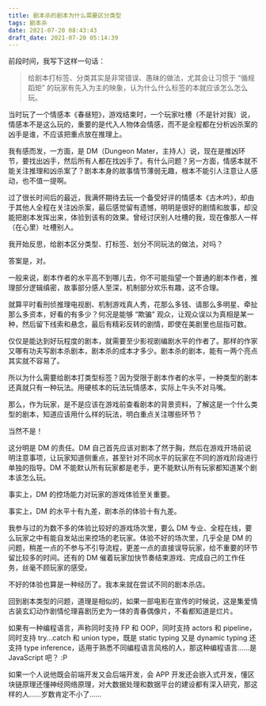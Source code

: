 ```yaml
---
title: 剧本杀的剧本为什么需要区分类型
tags: 剧本杀
date: 2021-07-20 08:43:43
draft_date: 2021-07-20 05:14:39
---
```



前段时间，我写下这样一句话：

>给剧本打标签、分类其实是非常错误、愚昧的做法，尤其会让习惯于 “循规蹈矩” 的玩家有先入为主的映象，认为什么什么标签的本就应该怎么怎么玩。

当时玩了一个情感本《春昼短》，游戏结束时，一个玩家吐槽（不是针对我）说，情感本不是这么玩的，重要的是代入人物体会情感，而不是全程都在分析凶杀案的凶手是谁，不应该把重点放在推理上。

我有感而发，一方面，是 DM（Dungeon Mater，主持人）说，现在是推凶环节，要找出凶手，然后所有人都在找凶手了。有什么问题？另一方面，情感本就不能关注推理和凶杀案了？剧本本身的故事情节薄弱无趣，根本不能引人注意让人感动，也不值一提啊。

过了很长时间后的最近，我满怀期待去玩一个备受好评的情感本《古木吟》，却由于其他人全程在关注凶杀案，最后感觉留有遗憾，明明是很好的剧情和故事，却没能把剧本发挥出来，体验到该有的效果。曾经讨厌别人吐槽的我，现在像那人一样（在心里）吐槽别人。

我开始反思，给剧本区分类型、打标签、划分不同玩法的做法，对吗？

答案是，对。

一般来说，剧本作者的水平高不到哪儿去，你不可能指望一个普通的剧本作者，推理部分逻辑缜密，故事部分感人至深，机制部分欢乐有趣，这不合理。

就算平时看刑侦推理电视剧、机制游戏真人秀，花那么多钱、请那么多明星、牵扯那么多资本，好看的有多少？何况是能够 “欺骗” 观众，让观众误以为真相是某一种，然后留下线索和悬念，最后有精彩反转的剧情，即使在美剧里也屈指可数。

仅仅是能达到好玩程度的剧本，就需要至少影视剧编剧水平的作者了。那样的作家又哪有功夫写剧本杀剧本，剧本杀的成本才多少。剧本杀的剧本，能有一两个亮点其实就不容易了。

所以为什么需要给剧本打类型标签？因为受限于剧本作者的水平，一种类型的剧本还真就只有一种玩法。用硬核本的玩法玩情感本，实际上牛头不对马嘴。

那么，作为玩家，是不是应该在游戏前查看剧本的背景资料，了解这是一个什么类型的剧本，知道应该用什么样的玩法，明白重点关注哪些环节？

当然不是！

这分明是 DM 的责任。DM 自己首先应该对剧本了然于胸，然后在游戏开场前说明注意事项，让玩家知道侧重点，甚至针对不同水平的玩家在不同的游戏阶段进行单独的指导。DM 不能默认所有玩家都是老手，更不能默认所有玩家都知道某个剧本该怎么玩。

事实上，DM 的控场能力对玩家的游戏体验至关重要。

事实上，DM 的水平十有九差，剧本杀的体验十有九差。

我参与过的为数不多的体验比较好的游戏场次里，要么 DM 专业、全程在线，要么玩家之中有能自发站出来控场的老玩家。体验不好的场次里，几乎全是 DM 的问题，稍差一点的不参与不引导流程，更差一点的直接误导玩家，给不重要的环节留比较多的时间。还有的 DM 催着玩家加快节奏结束游戏、完成自己的工作任务，丝毫不顾玩家的感受。

不好的体验也算是一种经历了。我本来就在尝试不同的剧本杀店。

回到剧本类型的问题，道理是相似的，如果一部电影在宣传的时候说，这是集爱情古装玄幻动作剧情伦理喜剧历史为一体的青春偶像片，不看都知道是烂片。

如果有一种编程语言，声称同时支持 FP 和 OOP，同时支持 actors 和 pipeline，同时支持 try...catch 和 union type，既是 static typing 又是 dynamic typing 还支持 type inference，适用于熟悉不同编程语言风格的人，那这种编程语言……是 JavaScript 吧？ :P

如果一个人说他既会前端开发又会后端开发，会 APP 开发还会嵌入式开发，懂区块链原理还懂神经网络原理，对大数据处理和数据平台的建设都有深入研究，那这样的人……岁数肯定不小了……

